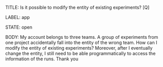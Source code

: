 TITLE:
Is it possible to modify the entity of existing experiments? [Q]

LABEL:
app

STATE:
open

BODY:
My account belongs to three teams. A group of experiments from one project accidentally fall into the entity of the wrong team. How can I modify the entity of existing experiments? Moreover, after I eventually change the entity, I still need to be able programmatically to access the information of the runs. Thank you

